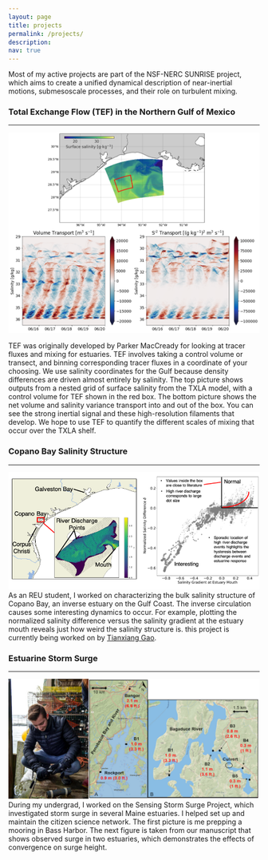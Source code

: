 ```yaml
---
layout: page
title: projects
permalink: /projects/
description:
nav: true
---
```

Most of my active projects are part of the NSF-NERC SUNRISE project, which aims to create a unified dynamical description of near-inertial motions, submesoscale processes, and their role on turbulent mixing.


### Total Exchange Flow (TEF) in the Northern Gulf of Mexico
---
![tef](tef_highres.png)

TEF was originally developed by Parker MacCready for looking at tracer fluxes and mixing for estuaries. TEF involves taking a control volume or transect, and binning corresponding tracer fluxes in a coordinate of your choosing. We use salinity coordinates for the Gulf because density differences are driven almost entirely by salinity. The top picture shows outputs from a nested grid of surface salinity from the TXLA model, with a control volume for TEF shown in the red box. The bottom picture shows the net volume and salinity variance transport  into and out of the box. You can see the strong inertial signal and these high-resolution filaments that develop. We hope to use TEF to quantify the different scales of mixing that occur over the TXLA shelf. 

### Copano Bay Salinity Structure
---
![copano](Copano.png)
As an REU student, I worked on characterizing the bulk salinity structure of Copano Bay, an inverse estuary on the Gulf Coast. The inverse circulation causes some interesting dynamics to occur. For example, plotting the normalized salinity difference versus the salinity gradient at the estuary mouth reveals just how weird the salinity structure is. this project is currently being worked on by [Tianxiang Gao](https://ocean.tamu.edu/people/profiles/students/gaotianxiang.html).

### Estuarine Storm Surge
---
![fieldwork](sss_combined.png) 
During my undergrad, I worked on the Sensing Storm Surge Project, which investigated storm surge in several Maine estuaries. I helped set up and maintain the citizen science network. The first picture is me prepping a mooring in Bass Harbor. The next figure is taken from our manuscript that shows observed surge in two estuaries, which demonstrates the effects of convergence on surge height. 

